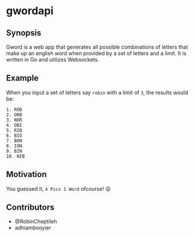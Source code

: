 # gwordapi

## Synopsis

Gword is a web app that generates all possible combinations of letters that make up an english word when provided by a set of letters and a limit. It is written in Go and utilizes Websockets.

## Example

When you input a set of letters say `robin` with a limit of `3`, the results would be:
```
1. ROB
2. ORB
3. NOR
4. OBI
5. RIB
6. BIO
7. BON
8. ION
9. BIN
10. NIB
```

## Motivation

You guessed it, `4 Pics 1 Word` ofcourse! :stuck_out_tongue_winking_eye:

## Contributors

* @RobinCheptileh
* adhiambooyier
